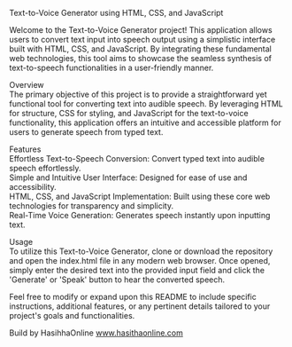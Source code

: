 Text-to-Voice Generator using HTML, CSS, and JavaScript<br>
<p>Welcome to the Text-to-Voice Generator project! This application allows users to convert text input into speech output using a simplistic interface built with HTML, CSS, and JavaScript. By integrating these fundamental web technologies, this tool aims to showcase the seamless synthesis of text-to-speech functionalities in a user-friendly manner.</p>

Overview<br>
The primary objective of this project is to provide a straightforward yet functional tool for converting text into audible speech. By leveraging HTML for structure, CSS for styling, and JavaScript for the text-to-voice functionality, this application offers an intuitive and accessible platform for users to generate speech from typed text.

Features<br>
Effortless Text-to-Speech Conversion: Convert typed text into audible speech effortlessly.<br>
Simple and Intuitive User Interface: Designed for ease of use and accessibility.<br>
HTML, CSS, and JavaScript Implementation: Built using these core web technologies for transparency and simplicity.<br>
Real-Time Voice Generation: Generates speech instantly upon inputting text.<br>

Usage<br>
To utilize this Text-to-Voice Generator, clone or download the repository and open the index.html file in any modern web browser. Once opened, simply enter the desired text into the provided input field and click the 'Generate' or 'Speak' button to hear the converted speech.

Feel free to modify or expand upon this README to include specific instructions, additional features, or any pertinent details tailored to your project's goals and functionalities.

Build by HasihhaOnline
www.hasithaonline.com

